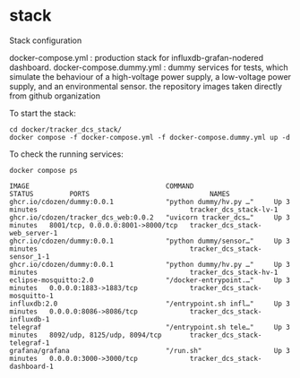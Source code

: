 # stack
Stack configuration

docker-compose.yml : production stack for influxdb-grafan-nodered dashboard.
docker-compose.dummy.yml : dummy services for tests, which simulate the behaviour of a high-voltage power supply, a low-voltage power supply, and an environmental sensor. 
the repository images taken directly from github organization

To start the stack:

```
cd docker/tracker_dcs_stack/
docker compose -f docker-compose.yml -f docker-compose.dummy.yml up -d 

```
To check the running services:
```
docker compose ps 
```

```
IMAGE                                  COMMAND                    STATUS         PORTS                              NAMES
ghcr.io/cdozen/dummy:0.0.1             "python dummy/hv.py …"     Up 3 minutes                                      tracker_dcs_stack-lv-1
ghcr.io/cdozen/tracker_dcs_web:0.0.2   "uvicorn tracker_dcs…"     Up 3 minutes   8001/tcp, 0.0.0.0:8001->8000/tcp   tracker_dcs_stack-web_server-1
ghcr.io/cdozen/dummy:0.0.1             "python dummy/sensor…"     Up 3 minutes                                      tracker_dcs_stack-sensor_1-1
ghcr.io/cdozen/dummy:0.0.1             "python dummy/hv.py …"     Up 3 minutes                                      tracker_dcs_stack-hv-1
eclipse-mosquitto:2.0                  "/docker-entrypoint.…"     Up 3 minutes   0.0.0.0:1883->1883/tcp             tracker_dcs_stack-mosquitto-1
influxdb:2.0                           "/entrypoint.sh infl…"     Up 3 minutes   0.0.0.0:8086->8086/tcp             tracker_dcs_stack-influxdb-1
telegraf                               "/entrypoint.sh tele…"     Up 3 minutes   8092/udp, 8125/udp, 8094/tcp       tracker_dcs_stack-telegraf-1
grafana/grafana                        "/run.sh"                  Up 3 minutes   0.0.0.0:3000->3000/tcp             tracker_dcs_stack-dashboard-1

```
